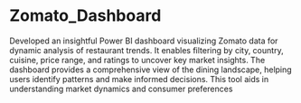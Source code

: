 # Zomato_Dashboard
Developed an insightful Power BI dashboard visualizing Zomato data for dynamic analysis of restaurant trends.
It enables filtering by city, country, cuisine, price range, and ratings to uncover key market insights. 
The dashboard provides a comprehensive view of the dining landscape, helping users identify patterns and make
informed decisions. This tool aids in understanding market dynamics and consumer preferences
